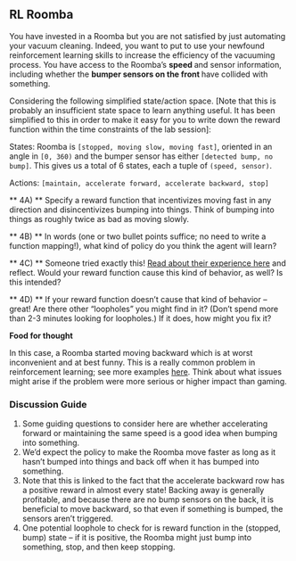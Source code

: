 <h2>RL Roomba</h2>

You have invested in a Roomba but you are not satisfied by just automating your
vacuum cleaning. Indeed, you want to put to use your newfound reinforcement
learning skills to increase the efficiency of the vacuuming process. You have
access to the Roomba’s <b> speed </b> and sensor information, including whether
the <b> bumper sensors on the front </b> have collided with something.

Considering the following simplified state/action space. [Note that this is
probably an insufficient state space to learn anything useful. It has been
simplified to this in order to make it easy for you to write down the reward
function within the time constraints of the lab session]:

States: Roomba is `[stopped, moving slow, moving fast]`, oriented in an angle in
`[0, 360)` and the bumper sensor has either `[detected bump, no bump]`. This
gives us a total of 6 states, each a tuple of `(speed, sensor)`.

Actions: `[maintain, accelerate forward, accelerate backward, stop]`

** 4A) ** Specify a reward function that incentivizes moving fast in any
direction and disincentivizes bumping into things. Think of bumping into things
as roughly twice as bad as moving slowly.

** 4B) ** In words (one or two bullet points suffice; no need to write a
function mapping!), what kind of policy do you think the agent will learn?

** 4C) ** Someone tried exactly this! [Read about their experience
here](https://twitter.com/smingleigh/status/1060325665671692288) and reflect.
Would your reward function cause this kind of behavior, as well? Is this
intended?

** 4D) ** If your reward function doesn’t cause that kind of behavior – great!
Are there other “loopholes” you might find in it? (Don’t spend more than 2-3
minutes looking for loopholes.) If it does, how might you fix it?


<b>Food for thought</b>

In this case, a Roomba started moving backward which is at worst inconvenient
and at best funny. This is a really common problem in reinforcement learning;
see more examples
[here](https://docs.google.com/spreadsheets/d/e/2PACX-1vRPiprOaC3HsCf5Tuum8bRfzYUiKLRqJmbOoC-32JorNdfyTiRRsR7Ea5eWtvsWzuxo8bjOxCG84dAg/pubhtml).
Think about what issues might arise if the problem were more serious or higher
impact than gaming.

<h3>Discussion Guide</h3>
<ol>

<li> Some guiding questions to consider here are whether accelerating forward or
maintaining the same speed is a good idea when bumping into something.

<li> We’d expect the policy to make the Roomba move faster as long as it hasn’t
bumped into things and back off when it has bumped into something.

<li> Note that this is linked to the fact that the accelerate backward row has a
positive reward in almost every state! Backing away is generally profitable, and
because there are no bump sensors on the back, it is beneficial to move
backward, so that even if something is bumped, the sensors aren’t triggered.

<li> One potential loophole to check for is reward function in the (stopped,
bump) state – if it is positive, the Roomba might just bump into something,
stop, and then keep stopping.

</ol>
